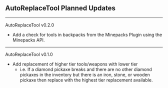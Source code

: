 AutoReplaceTool Planned Updates
-
--------------------------------------------------------------------------------------------------------------------------------------------------------------------------------------------------------------------------------------------------------------------------------------------------

AutoReplaceTool v0.2.0
- Add a check for tools in backpacks from the Minepacks Plugin using the Minepacks API.


--------------------------------------------------------------------------------------------------------------------------------------------------------------------------------------------------------------------------------------------------------------------------------------------------

AutoReplaceTool v0.1.0
- Add replacement of higher tier tools/weapons with lower tier
  - i.e. If a diamond pickaxe breaks and there are no other diamond pickaxes in the inventory but there is
  an iron, stone, or wooden pickaxe then replace with the highest tier replacement available.